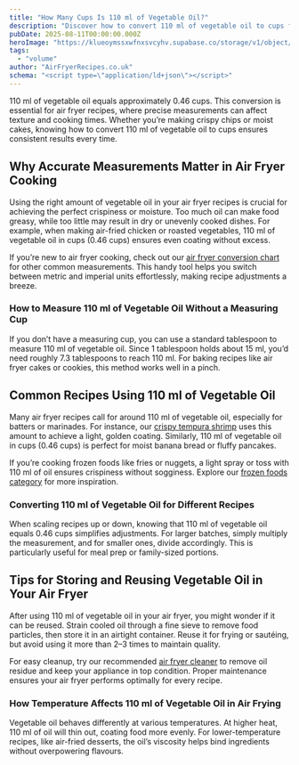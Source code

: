```yaml
---
title: "How Many Cups Is 110 ml of Vegetable Oil?"
description: "Discover how to convert 110 ml of vegetable oil to cups for perfect air fryer recipes every time. Get precise measurements now!"
pubDate: 2025-08-11T00:00:00.000Z
heroImage: "https://klueoymssxwfnxsvcyhv.supabase.co/storage/v1/object/public/md/how-many-cups-is-110-ml-of-vegetable-oil-267d7032.webp"
tags:
  - "volume"
author: "AirFryerRecipes.co.uk"
schema: "<script type=\"application/ld+json\"></script>"
---
```


<p>110 ml of vegetable oil equals approximately 0.46 cups. This conversion is essential for air fryer recipes, where precise measurements can affect texture and cooking times. Whether you’re making crispy chips or moist cakes, knowing how to convert 110 ml of vegetable oil to cups ensures consistent results every time.</p>

<h2>Why Accurate Measurements Matter in Air Fryer Cooking</h2>  
<p>Using the right amount of vegetable oil in your air fryer recipes is crucial for achieving the perfect crispiness or moisture. Too much oil can make food greasy, while too little may result in dry or unevenly cooked dishes. For example, when making air-fried chicken or roasted vegetables, 110 ml of vegetable oil in cups (0.46 cups) ensures even coating without excess.</p>  
<p>If you’re new to air fryer cooking, check out our <a href=https://www.airfryerrecipe.co.uk/air-fryer-conversion-chart>air fryer conversion chart</a> for other common measurements. This handy tool helps you switch between metric and imperial units effortlessly, making recipe adjustments a breeze.</p>

<h3>How to Measure 110 ml of Vegetable Oil Without a Measuring Cup</h3>  
<p>If you don’t have a measuring cup, you can use a standard tablespoon to measure 110 ml of vegetable oil. Since 1 tablespoon holds about 15 ml, you’d need roughly 7.3 tablespoons to reach 110 ml. For baking recipes like air fryer cakes or cookies, this method works well in a pinch.</p>

<h2>Common Recipes Using 110 ml of Vegetable Oil</h2>  
<p>Many air fryer recipes call for around 110 ml of vegetable oil, especially for batters or marinades. For instance, our <a href=https://www.airfryerrecipe.co.uk/recipes>crispy tempura shrimp</a> uses this amount to achieve a light, golden coating. Similarly, 110 ml of vegetable oil in cups (0.46 cups) is perfect for moist banana bread or fluffy pancakes.</p>  
<p>If you’re cooking frozen foods like fries or nuggets, a light spray or toss with 110 ml of oil ensures crispiness without sogginess. Explore our <a href=https://www.airfryerrecipe.co.uk/recipe-category/frozen-foods>frozen foods category</a> for more inspiration.</p>

<h3>Converting 110 ml of Vegetable Oil for Different Recipes</h3>  
<p>When scaling recipes up or down, knowing that 110 ml of vegetable oil equals 0.46 cups simplifies adjustments. For larger batches, simply multiply the measurement, and for smaller ones, divide accordingly. This is particularly useful for meal prep or family-sized portions.</p>

<h2>Tips for Storing and Reusing Vegetable Oil in Your Air Fryer</h2>  
<p>After using 110 ml of vegetable oil in your air fryer, you might wonder if it can be reused. Strain cooled oil through a fine sieve to remove food particles, then store it in an airtight container. Reuse it for frying or sautéing, but avoid using it more than 2–3 times to maintain quality.</p>  
<p>For easy cleanup, try our recommended <a href=https://www.airfryerrecipe.co.uk/air-fryer-cleaner>air fryer cleaner</a> to remove oil residue and keep your appliance in top condition. Proper maintenance ensures your air fryer performs optimally for every recipe.</p>

<h3>How Temperature Affects 110 ml of Vegetable Oil in Air Frying</h3>  
<p>Vegetable oil behaves differently at various temperatures. At higher heat, 110 ml of oil will thin out, coating food more evenly. For lower-temperature recipes, like air-fried desserts, the oil’s viscosity helps bind ingredients without overpowering flavours.</p>